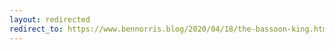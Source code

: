 ```yaml
---
layout: redirected
redirect_to: https://www.bennorris.blog/2020/04/18/the-bassoon-king.html
---
```

